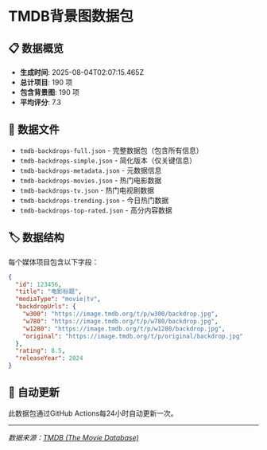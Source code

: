 # TMDB背景图数据包

## 📋 数据概览

- **生成时间**: 2025-08-04T02:07:15.465Z
- **总计项目**: 190 项
- **包含背景图**: 190 项
- **平均评分**: 7.3

## 📁 数据文件

- `tmdb-backdrops-full.json` - 完整数据包（包含所有信息）
- `tmdb-backdrops-simple.json` - 简化版本（仅关键信息）
- `tmdb-backdrops-metadata.json` - 元数据信息
- `tmdb-backdrops-movies.json` - 热门电影数据
- `tmdb-backdrops-tv.json` - 热门电视剧数据
- `tmdb-backdrops-trending.json` - 今日热门数据
- `tmdb-backdrops-top-rated.json` - 高分内容数据

## 🏷️ 数据结构

每个媒体项目包含以下字段：

```json
{
  "id": 123456,
  "title": "电影标题",
  "mediaType": "movie|tv",
  "backdropUrls": {
    "w300": "https://image.tmdb.org/t/p/w300/backdrop.jpg",
    "w780": "https://image.tmdb.org/t/p/w780/backdrop.jpg",
    "w1280": "https://image.tmdb.org/t/p/w1280/backdrop.jpg",
    "original": "https://image.tmdb.org/t/p/original/backdrop.jpg"
  },
  "rating": 8.5,
  "releaseYear": 2024
}
```

## 🔄 自动更新

此数据包通过GitHub Actions每24小时自动更新一次。

---
*数据来源：[TMDB (The Movie Database)](https://www.themoviedb.org/)*
